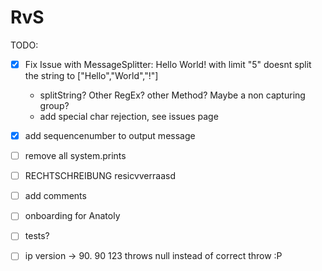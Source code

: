 # RvS
TODO:
- [x] Fix Issue with MessageSplitter: Hello World! with limit "5" doesnt split the string to ["Hello","World","!"]
  * splitString? Other RegEx? other Method? Maybe a non capturing group?
  * add special char rejection, see issues page
- [x] add sequencenumber to output message

- [ ] remove all system.prints
- [ ] RECHTSCHREIBUNG resicvverraasd
- [ ] add comments
- [ ] onboarding for Anatoly
- [ ] tests?
- [ ] ip version -> 90. 90 123 throws null instead of correct throw :P
